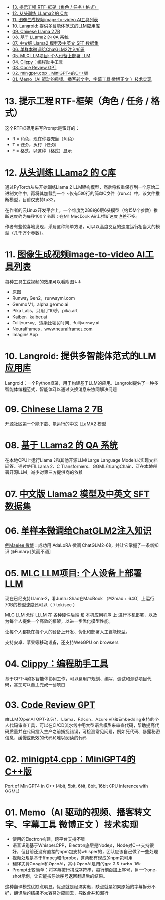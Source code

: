 - [13. 提示工程 RTF-框架（角色 / 任务 / 格式）](#13-提示工程-rtf-框架角色--任务--格式)
- [12. 从头训练 LLama2 的 C库](#12-从头训练-llama2-的-c库)
- [11. 图像生成视频image-to-video AI工具列表](#11-图像生成视频image-to-video-ai工具列表)
- [10. Langroid: 提供多智能体范式的LLM应用库](#10-langroid-提供多智能体范式的llm应用库)
- [09. Chinese Llama 2 7B](#09-chinese-llama-2-7b)
- [08. 基于 LLama2 的 QA 系统](#08-基于-llama2-的-qa-系统)
- [07. 中文版 Llama2 模型及中英文 SFT 数据集](#07-中文版-llama2-模型及中英文-sft-数据集)
- [06. 单样本微调给ChatGLM2注入知识](#06-单样本微调给chatglm2注入知识)
- [05. MLC LLM项目: 个人设备上部署 LLM](#05-mlc-llm项目-个人设备上部署-llm)
- [04. Clippy：编程助手工具](#04-clippy编程助手工具)
- [03. Code Review GPT](#03-code-review-gpt)
- [02. minigpt4.cpp：MiniGPT4的C++版](#02-minigpt4cppminigpt4的c版)
- [01. Memo（AI 驱动的视频、播客转文字、字幕工具 微博正文 ）技术实现](#01-memoai-驱动的视频播客转文字字幕工具-微博正文-技术实现)

# 13. 提示工程 RTF-框架（角色 / 任务 / 格式）

这个RTF框架用来写Prompt是蛮好的：

+ R = 角色，现在你要充当（角色） 
+ T = 任务，执行（任务）
+ F = 格式，以这种（格式）显示

# 12. [从头训练 LLama2 的 C库](http://github.com/karpathy/llama2.c)

通过PyTorch从头开始训练Llama 2 LLM架构模型，然后将权重保存到一个原始二进制文件中，再将其加载到一个 ~仅有500行的简单C文件（run.c）中，该文件推断模型，目前仅支持fp32。

在作者的云Linux开发平台上，一个维度为288的6层6头模型（约15M个参数）推断速度约为每秒100个令牌；在M1 MacBook Air上推断速度也差不多。

作者有些惊喜地发现，采用这种简单方法，可以以高度交互的速度运行相当大的模型（几千万个参数）。

# 11. [图像生成视频image-to-video AI工具列表](https://weibo.com/5648162302/NbaVhk2Ge)

每种工具生成视频的效果可以看附图↓↓

+ 原图
+ Runway Gen2，runwayml.com
+ Genmo V1，alpha.genmo.ai
+ Pika Labs，只用了10秒，pika.art
+ Kaiber，kaiber.ai
+ Fulljourney，渲染比较长时间，fulljourney.ai
+ Neuralframes，www.neuralframes.com
+ Imagine App

# 10. [Langroid: 提供多智能体范式的LLM应用库](https://github.com/langroid/langroid)

Langroid：一个Python框架，用于构建基于LLM的应用。Langroid提供了一种多智能体编程范式，智能体可以通过交换消息来协同解决问题

# 09. [Chinese Llama 2 7B](https://github.com/LinkSoul-AI/Chinese-Llama-2-7b)

开源社区第一个能下载、能运行的中文 LLaMA2 模型

# 08. [基于 LLama2 的 QA 系统](https://github.com/kennethleungty/Llama-2-Open-Source-LLM-CPU-Inference)

在本地CPU上运行Llama 2和其他开源LLM(Large Language Model)以实现文档问答。通过使用LLama 2、C Transformers、GGML和LangChain，可在本地部署开源LLM，减少对第三方提供商的依赖

# 07. [中文版 Llama2 模型及中英文 SFT 数据集](https://huggingface.co/LinkSoul/Chinese-Llama-2-7b)

# 06. [单样本微调给ChatGLM2注入知识](https://zhuanlan.zhihu.com/p/642357133)

[@Maeiee 微博](https://weibo.com/1240212845/NaDR5bf2x)：成功用 AdaLoRA 微调 ChatGLM2-6B，并让它掌握了一条新知识 @Funarp [笑而不语]

# 05. [MLC LLM项目: 个人设备上部署 LLM](https://github.com/mlc-ai/mlc-llm)

现在已经支持Llama-2，看Junru Shao在MacBook （M2max + 64G）上运行70B的模型速度还可以（ 7 tok/sec ）

MLC LLM 允许 LLLM 在 各种硬件后端 和 本机应用程序 上 进行本机部署，以及为每个人提供一个高效的框架，以进一步优化模型性能。

让每个人都能在每个人的设备上开发、优化和部署人工智能模型。

支持安卓、苹果等移动设备，还支持WebGPU on browsers

# 04. [Clippy：编程助手工具](https://github.com/ennucore/clippy)

基于GPT-4的多智能体协同工作，可以帮用户规划、编写、调试和测试项目代码，甚至可以自主完成一些项目

# 03. [Code Review GPT](https://github.com/mattzcarey/code-review-gpt)

由LLM(OpenAI GPT-3.5/4、Llama、Falcon、Azure AI)和Embedding支持的个人代码审查工具，可以在CI/CD流水线中用大型语言模型来审查代码，帮助提高代码质量并在代码投入生产之前捕捉错误，可检测常见问题，例如死代码、暴露秘密信息、缓慢或低效的代码和难以阅读的代码

# 02. [minigpt4.cpp：MiniGPT4的C++版](https://github.com/Maknee/minigpt4.cpp)

Port of MiniGPT4 in C++ (4bit, 5bit, 6bit, 8bit, 16bit CPU inference with GGML)

# 01. Memo（AI 驱动的视频、播客转文字、字幕工具 微博正文 ）技术实现

+ 使用的Electron构建，跨平台支持不错
+ 语音识别基于Whisper.CPP，Electron底层是Nodejs，Node对C++支持很好，但目前还没有直接的npm包支持whisper的，团队应该自己做了一些处理
+ 视频处理是基于ffmpeg和ffprobe，这两都有现成的npm包可用
+ 翻译支持Google和OpenAI，其中OpenAI是用的gpt-3.5-turbo-16k
+ Prompt比较简单：将字幕按行拼成字符串，每行前面加上序号，用一个one-shot示例，让它能按原始序号返回翻译后的结果。

这种翻译模式优缺点明显，优点就是经济实惠，缺点就是如果原始的字幕拆分不好，翻译后的结果不太容易对应回去，导致合并和漏行

